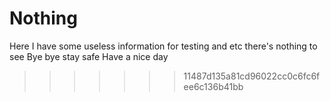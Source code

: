 # Nothing
Here I have some useless information for testing and etc
there's nothing to see
Bye bye stay safe
Have a nice day 
>>>>>>> 11487d135a81cd96022cc0c6fc6fee6c136b41bb
